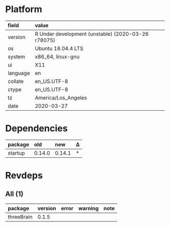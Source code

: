 # Platform

|field    |value                                              |
|:--------|:--------------------------------------------------|
|version  |R Under development (unstable) (2020-03-26 r78075) |
|os       |Ubuntu 18.04.4 LTS                                 |
|system   |x86_64, linux-gnu                                  |
|ui       |X11                                                |
|language |en                                                 |
|collate  |en_US.UTF-8                                        |
|ctype    |en_US.UTF-8                                        |
|tz       |America/Los_Angeles                                |
|date     |2020-03-27                                         |

# Dependencies

|package |old    |new    |Δ  |
|:-------|:------|:------|:--|
|startup |0.14.0 |0.14.1 |*  |

# Revdeps

## All (1)

|package    |version |error |warning |note |
|:----------|:-------|:-----|:-------|:----|
|threeBrain |0.1.5   |      |        |     |

